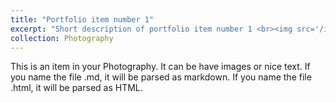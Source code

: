 ```yaml
---
title: "Portfolio item number 1"
excerpt: "Short description of portfolio item number 1 <br><img src='/images/2021矿大.png'>"
collection: Photography
---
```


This is an item in your Photography. It can be have images or nice text. If you name the file .md, it will be parsed as markdown. If you name the file .html, it will be parsed as HTML. 

